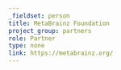```yaml
---
_fieldset: person
title: MetaBrainz Foundation
project_group: partners
role: Partner
type: none
link: https://metabrainz.org/
---
```

